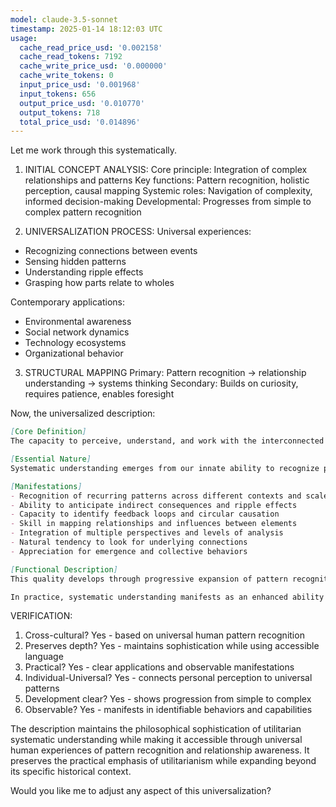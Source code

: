 ```yaml
---
model: claude-3.5-sonnet
timestamp: 2025-01-14 18:12:03 UTC
usage:
  cache_read_price_usd: '0.002158'
  cache_read_tokens: 7192
  cache_write_price_usd: '0.000000'
  cache_write_tokens: 0
  input_price_usd: '0.001968'
  input_tokens: 656
  output_price_usd: '0.010770'
  output_tokens: 718
  total_price_usd: '0.014896'
---
```


Let me work through this systematically.

1. INITIAL CONCEPT ANALYSIS:
Core principle: Integration of complex relationships and patterns
Key functions: Pattern recognition, holistic perception, causal mapping
Systemic roles: Navigation of complexity, informed decision-making
Developmental: Progresses from simple to complex pattern recognition

2. UNIVERSALIZATION PROCESS:
Universal experiences:
- Recognizing connections between events
- Sensing hidden patterns
- Understanding ripple effects
- Grasping how parts relate to wholes

Contemporary applications:
- Environmental awareness
- Social network dynamics
- Technology ecosystems
- Organizational behavior

3. STRUCTURAL MAPPING
Primary: Pattern recognition → relationship understanding → systems thinking
Secondary: Builds on curiosity, requires patience, enables foresight

Now, the universalized description:

```markdown
[Core Definition]
The capacity to perceive, understand, and work with the interconnected nature of reality, recognizing how patterns, relationships, and feedback loops shape the behavior of living and social systems. This understanding enables effective navigation of complexity and informed participation in interconnected processes.

[Essential Nature]
Systematic understanding emerges from our innate ability to recognize patterns and relationships, developed to encompass increasingly complex networks of interaction. It represents the mind's capacity to grasp how parts influence wholes and how various elements within a system affect each other through direct and indirect relationships. This quality combines careful observation with intuitive pattern recognition, enabling both analytical and synthetic comprehension of complex phenomena.

[Manifestations]
- Recognition of recurring patterns across different contexts and scales
- Ability to anticipate indirect consequences and ripple effects
- Capacity to identify feedback loops and circular causation
- Skill in mapping relationships and influences between elements
- Integration of multiple perspectives and levels of analysis
- Natural tendency to look for underlying connections
- Appreciation for emergence and collective behaviors

[Functional Description]
This quality develops through progressive expansion of pattern recognition capabilities, beginning with simple cause-and-effect relationships and evolving to encompass complex networks of interaction. It operates by combining detailed observation with integrative thinking, allowing both analysis of components and synthesis of wholeness. The mind builds internal models of relationships and processes, continuously refined through experience and observation.

In practice, systematic understanding manifests as an enhanced ability to navigate complex situations, make informed decisions, and participate effectively in collective processes. It enables more effective problem-solving by revealing root causes and systemic leverage points, while fostering appreciation for the delicate balance within natural and social systems. This understanding naturally promotes more considered, holistic approaches to challenges at all scales.
```

VERIFICATION:
1. Cross-cultural? Yes - based on universal human pattern recognition
2. Preserves depth? Yes - maintains sophistication while using accessible language
3. Practical? Yes - clear applications and observable manifestations
4. Individual-Universal? Yes - connects personal perception to universal patterns
5. Development clear? Yes - shows progression from simple to complex
6. Observable? Yes - manifests in identifiable behaviors and capabilities

The description maintains the philosophical sophistication of utilitarian systematic understanding while making it accessible through universal human experiences of pattern recognition and relationship awareness. It preserves the practical emphasis of utilitarianism while expanding beyond its specific historical context.

Would you like me to adjust any aspect of this universalization?
